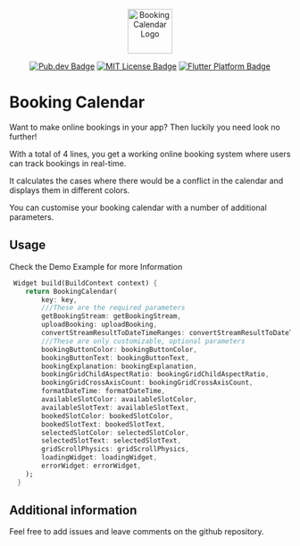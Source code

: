 <p align="center">
	<img src="https://raw.githubusercontent.com/radikris/booking_calendar/main/example/assets/booking_calendar_logo.png" height="80" alt="Booking Calendar Logo" />
</p>
<p align="center">
	<a href="https://pub.dev/packages/booking_calendar"><img src="https://img.shields.io/pub/v/focus_detector.svg" alt="Pub.dev Badge"></a>
	<a href="https://opensource.org/licenses/MIT"><img src="https://img.shields.io/badge/license-MIT-purple.svg" alt="MIT License Badge"></a>
	<a href="https://github.com/radikris/booking_calendar"><img src="https://img.shields.io/badge/platform-flutter-ff69b4.svg" alt="Flutter Platform Badge"></a>
</p>

# Booking Calendar

Want to make online bookings in your app? Then luckily you need look no further!

With a total of 4 lines, you get a working online booking system where users can track bookings in real-time.

It calculates the cases where there would be a conflict in the calendar and displays them in different colors.

You can customise your booking calendar with a number of additional parameters.

## Usage

Check the Demo Example for more Information

```dart
 Widget build(BuildContext context) {
    return BookingCalendar(
        key: key,
        ///These are the required parameters
        getBookingStream: getBookingStream,
        uploadBooking: uploadBooking,
        convertStreamResultToDateTimeRanges: convertStreamResultToDateTimeRanges,
        ///These are only customizable, optional parameters
        bookingButtonColor: bookingButtonColor,
        bookingButtonText: bookingButtonText,
        bookingExplanation: bookingExplanation,
        bookingGridChildAspectRatio: bookingGridChildAspectRatio,
        bookingGridCrossAxisCount: bookingGridCrossAxisCount,
        formatDateTime: formatDateTime,
        availableSlotColor: availableSlotColor,
        availableSlotText: availableSlotText,
        bookedSlotColor: bookedSlotColor,
        bookedSlotText: bookedSlotText,
        selectedSlotColor: selectedSlotColor,
        selectedSlotText: selectedSlotText,
        gridScrollPhysics: gridScrollPhysics,
        loadingWidget: loadingWidget,
        errorWidget: errorWidget,
    );
  }
```

## Additional information

Feel free to add issues and leave comments on the github repository.
